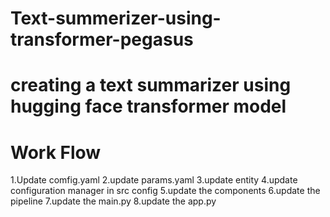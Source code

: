 # Text-summerizer-using-transformer-pegasus

# creating a text summarizer using hugging face transformer model

# Work Flow
 1.Update comfig.yaml 
 2.update params.yaml 
 3.update entity 
 4.update configuration manager in src config 
 5.update the components 
 6.update the pipeline 
 7.update the main.py 
 8.update the app.py